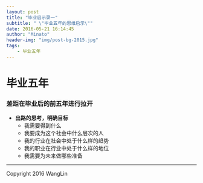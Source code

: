 ```yaml
---
layout: post
title: "毕业启示录一"
subtitle: " \"毕业五年的思维启示\""
date: 2016-05-21 16:14:45
author: "Minato"
header-img: "img/post-bg-2015.jpg"
tags:
    - 毕业五年
---
```


# 毕业五年

### 差距在毕业后的前五年进行拉开

* **出路的思考，明确目标**
    * 我需要得到什么
    * 我要成为这个社会中什么层次的人
    * 我的行业在社会中处于什么样的趋势
    * 我的职业在行业中处于什么样的地位
    * 我需要为未来做哪些准备
    
    
          

------

Copyright 2016 WangLin

